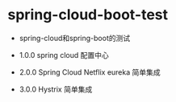 # spring-cloud-boot-test
- spring-cloud和spring-boot的测试

- 1.0.0 spring cloud 配置中心
- 2.0.0 Spring Cloud Netflix eureka 简单集成
- 3.0.0 Hystrix 简单集成